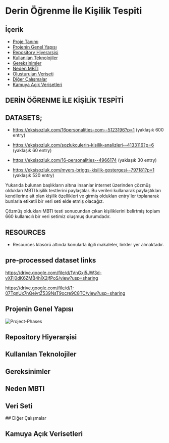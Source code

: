 # Derin Öğrenme İle Kişilik Tespiti

## İçerik
- [Proje Tanımı](https://gihub.com/kaansonmezoz/personality-prediction-nlp#proje-tanımı)
- [Projenin Genel Yapısı](https://github.com/kaansonmezoz/personality-detection-nlp#projenin-genel-yapısı)
- [Repository Hiyerarşisi](https://gihub.com/kaansonmezoz/personality-prediction-nlp#repository-hiyerarşisi)
- [Kullanılan Teknolojiler](https://gihub.com/kaansonmezoz/personality-prediction-nlp#kullanılan-teknolojiler)
- [Gereksinimler](https://gihub.com/kaansonmezoz/personality-prediction-nlp#gereksinimler)
- [Neden MBTI](https://gihub.com/kaansonmezoz/personality-prediction-nlp#neden-mbti)
- [Oluşturulan Veriseti](https://gihub.com/kaansonmezoz/personality-prediction-nlp#oluşturulan-veriseti)
- [Diğer Çalışmalar](https://gihub.com/kaansonmezoz/personality-prediction-nlp#diğer-çalışmalar)
- [Kamuya Açık Verisetleri](https://gihub.com/kaansonmezoz/personality-prediction-nlp#kamuya-açık-verisetleri)



## DERİN ÖĞRENME İLE KİŞİLİK TESPİTİ


## DATASETS;
- https://eksisozluk.com/16personalities-com--5123196?p=1 (yaklaşık 600 entry) 

- https://eksisozluk.com/sozlukculerin-kisilik-analizleri--4133116?p=6  (yaklaşık 60 entry)

- https://eksisozluk.com/16-personalities--4966174  (yaklaşık 30 entry)

- https://eksisozluk.com/myers-briggs-kisilik-gostergesi--797181?p=1  (yaklaşık 520 entry)

Yukarıda bulunan başlıkların altına insanlar internet üzerinden çözmüş oldukları MBTI kişilik testlerini paylaştılar. 
Bu verileri kullanarak paylaştıkları kendilerine ait olan kişilik özellikleri ve girmiş oldukları entry'ler toplanarak bunlarla etiketli bir veri seti elde etmiş olacağız.

Çözmüş oldukları MBTI testi sonucundan çıkan kişiliklerini belirtmiş
toplam 660 kullanıcılı bir veri setimiz oluşmuş durumdadır.

## RESOURCES

- Resources klasörü altında konularla ilgili makaleler, linkler yer almaktadır.

## pre-processed dataset links

https://drive.google.com/file/d/1VnGxj5JW3d-vXFj0dK6ZMB4hlX2jfPoS/view?usp=sharing

https://drive.google.com/file/d/1-07TqnUx7nQeivtZ539NsT9ocre9C8TC/view?usp=sharing

## Projenin Genel Yapısı

![Project-Phases](https://raw.githubusercontent.com/kaansonmezoz/personality-detection-nlp/0836b492d89fca540aa51effca5b5b8778e2c862/Project-Phases.png)

## Repository Hiyerarşisi

## Kullanılan Teknolojiler

## Gereksinimler

## Neden MBTI

## Veri Seti

## Diğer Çalışmalar

## Kamuya Açık Verisetleri